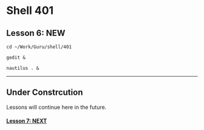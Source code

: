 # Shell 401
## Lesson 6: NEW

`cd ~/Work/Guru/shell/401`

`gedit &`

`nautilus . &`
___

## Under Constrcution
Lessons will continue here in the future.

#### [Lesson 7: NEXT](https://github.com/inkVerb/guru/blob/master/401-shell/Lesson-07.md)
